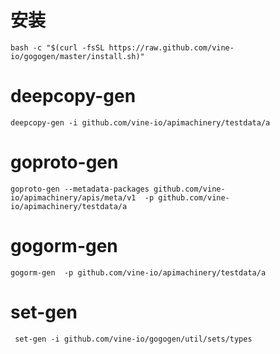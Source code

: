# 安装

```shell
bash -c "$(curl -fsSL https://raw.github.com/vine-io/gogogen/master/install.sh)"
```

# deepcopy-gen
```shell
deepcopy-gen -i github.com/vine-io/apimachinery/testdata/a
```

# goproto-gen
```shell
goproto-gen --metadata-packages github.com/vine-io/apimachinery/apis/meta/v1  -p github.com/vine-io/apimachinery/testdata/a
```

# gogorm-gen
```shell
gogorm-gen  -p github.com/vine-io/apimachinery/testdata/a
```

# set-gen
```shell
 set-gen -i github.com/vine-io/gogogen/util/sets/types
```